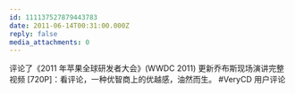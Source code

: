 ```yaml
---
id: 111137527879443783
date: 2011-06-14T00:31:00.000Z
reply: false
media_attachments: 0
---
```


评论了《2011 年苹果全球研发者大会》(WWDC 2011) 更新乔布斯现场演讲完整视频 [720P]：看评论，一种优智商上的优越感，油然而生。 #VeryCD 用户评论 ​​​​

